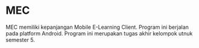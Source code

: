 MEC
===

MEC memiliki kepanjangan Mobile E-Learning Client. Program ini berjalan pada platform Android. Program ini merupakan tugas akhir kelompok utnuk semester 5.